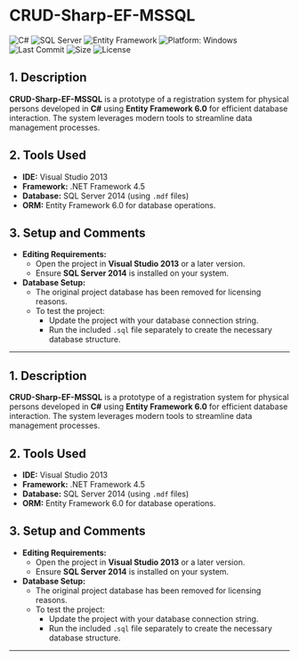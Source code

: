 # CRUD-Sharp-EF-MSSQL

![C#](https://img.shields.io/badge/C%23-239120?logo=csharp&logoColor=white&color=blue)
![SQL Server](https://img.shields.io/badge/SQL_Server-CC2927?logo=microsoftsqlserver&logoColor=white) ![Entity Framework](https://img.shields.io/badge/Entity_Framework-512BD4?logo=.net&logoColor=white&color=purple)
![Platform: Windows](https://img.shields.io/badge/Windows-0078D4?logo=windows&logoColor=white)
![Last Commit](https://img.shields.io/github/last-commit/ander1code/crud-sharp-ef-mssql?color=yellow&logo=github) ![Size](https://img.shields.io/github/repo-size/ander1code/crud-sharp-ef-mssql?color=blue&logo=files) ![License](https://img.shields.io/github/license/ander1code/crud-sharp-ef-mssql?color=black&logo=open-source-initiative)

## 1. Description
**CRUD-Sharp-EF-MSSQL** is a prototype of a registration system for physical persons developed in **C#** using **Entity Framework 6.0** for efficient database interaction. The system leverages modern tools to streamline data management processes.

## 2. Tools Used
- **IDE:** Visual Studio 2013
- **Framework:** .NET Framework 4.5
- **Database:** SQL Server 2014 (using `.mdf` files)
- **ORM:** Entity Framework 6.0 for database operations.

## 3. Setup and Comments
- **Editing Requirements:**
  - Open the project in **Visual Studio 2013** or a later version.
  - Ensure **SQL Server 2014** is installed on your system.
- **Database Setup:**
  - The original project database has been removed for licensing reasons.
  - To test the project:
    - Update the project with your database connection string.
    - Run the included `.sql` file separately to create the necessary database structure.

---



## 1. Description
**CRUD-Sharp-EF-MSSQL** is a prototype of a registration system for physical persons developed in **C#** using **Entity Framework 6.0** for efficient database interaction. The system leverages modern tools to streamline data management processes.

## 2. Tools Used
- **IDE:** Visual Studio 2013
- **Framework:** .NET Framework 4.5
- **Database:** SQL Server 2014 (using `.mdf` files)
- **ORM:** Entity Framework 6.0 for database operations.

## 3. Setup and Comments
- **Editing Requirements:**
  - Open the project in **Visual Studio 2013** or a later version.
  - Ensure **SQL Server 2014** is installed on your system.
- **Database Setup:**
  - The original project database has been removed for licensing reasons.
  - To test the project:
    - Update the project with your database connection string.
    - Run the included `.sql` file separately to create the necessary database structure.

---